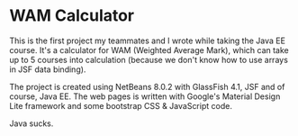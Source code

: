 # WAM Calculator

This is the first project my teammates and I wrote while taking the Java EE course. It's a calculator for WAM (Weighted Average Mark), which can take up to 5 courses into calculation (because we don't know how to use arrays in JSF data binding).

The project is created using NetBeans 8.0.2 with GlassFish 4.1, JSF and of course, Java EE. The web pages is written with Google's Material Design Lite framework and some bootstrap CSS & JavaScript code.

Java sucks.
